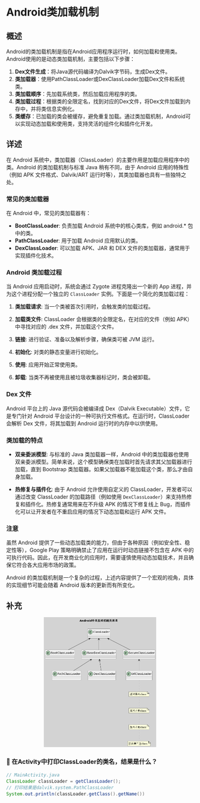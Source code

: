# Android类加载机制

## 概述

Android的类加载机制是指在Android应用程序运行时，如何加载和使用类。Android使用的是动态类加载机制，主要包括以下步骤：
1. **Dex文件生成**：将Java源代码编译为Dalvik字节码，生成Dex文件。
2. **类加载器**：使用PathClassLoader或DexClassLoader加载Dex文件和系统类。
3. **类加载顺序**：先加载系统类，然后加载应用程序的类。
4. **类加载过程**：根据类的全限定名，找到对应的Dex文件，将Dex文件加载到内存中，并将类信息实例化。
5. **类缓存**：已加载的类会被缓存，避免重复加载。通过类加载机制，Android可以实现动态加载和使用类，支持灵活的组件化和插件化开发。

## 详述

在 Android 系统中，类加载器（ClassLoader）的主要作用是加载应用程序中的类。Android 的类加载机制与标准 Java 稍有不同，由于 Android 应用的特殊性（例如 APK 文件格式、Dalvik/ART 运行时等），其类加载器也具有一些独特之处。

### 常见的类加载器

在 Android 中，常见的类加载器有：

- **BootClassLoader**: 负责加载 Android 系统中的核心类库，例如 android.* 包中的类。
- **PathClassLoader**: 用于加载 Android 应用默认的类。
- **DexClassLoader**: 可以加载 APK、JAR 和 DEX 文件的类加载器，通常用于实现插件化技术。

### Android 类加载过程

当 Android 应用启动时，系统会通过 Zygote 进程克隆出一个新的 App 进程，并为这个进程分配一个独立的 `ClassLoader` 实例。下面是一个简化的类加载过程：

1. **类加载请求**: 当一个类被首次引用时，会触发类的加载过程。
   
2. **加载类文件**: ClassLoader 会根据类的全限定名，在对应的文件（例如 APK）中寻找对应的 .dex 文件，并加载这个文件。
   
3. **链接**: 进行验证、准备以及解析步骤，确保类可被 JVM 运行。

4. **初始化**: 对类的静态变量进行初始化。

5. **使用**: 应用开始正常使用类。
   
6. **卸载**: 当类不再被使用且被垃圾收集器标记时，类会被卸载。

### Dex 文件

Android 平台上的 Java 源代码会被编译成 Dex（Dalvik Executable）文件，它是专门针对 Android 平台设计的一种可执行文件格式。在运行时，ClassLoader 会解析 Dex 文件，将其加载到 Android 运行时的内存中以供使用。

### 类加载的特点

- **双亲委派模型**: 与标准的 Java 类加载器一样，Android 中的类加载器也使用双亲委派模型。简单来说，这个模型确保类在加载时首先请求其父加载器进行加载，直到 Bootstrap 类加载器。如果父加载器不能加载这个类，那么才由自身加载。

- **热修复与插件化**: 由于 Android 允许使用自定义的 ClassLoader，开发者可以通过改变 ClassLoader 的加载路径（例如使用 `DexClassLoader`）来支持热修复和插件化。热修复通常用来在不升级 APK 的情况下修复线上 Bug，而插件化可以让开发者在不重启应用的情况下动态加载和运行 APK 文件。

### 注意

虽然 Android 提供了一些动态加载类的能力，但由于各种原因（例如安全性、稳定性等），Google Play 策略明确禁止了应用在运行时动态链接不包含在 APK 中的可执行代码。因此，在开发商业化的应用时，需要谨慎使用动态加载技术，并且确保它符合各大应用市场的政策。

Android 的类加载机制是一个复杂的过程，上述内容提供了一个宏观的视角，具体的实现细节可能会随着 Android 版本的更新而有所变化。

## 补充

<div align=center><img src="img/20231013174642.png" width="60%"></div>

### 🤔 在Activity中打印ClassLoader的类名，结果是什么？

``` java
// MainActivity.java
ClassLoader classLoader = getClassLoader();
// 打印结果是dalvik.system.PathClassLoader
System.out.println(classLoader.getClass().getName())
```
